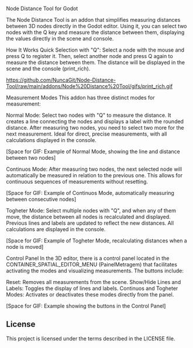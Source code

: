 Node Distance Tool for Godot

The Node Distance Tool is an addon that simplifies measuring distances between 3D nodes directly in the Godot editor. Using it, you can select two nodes with the Q key and measure the distance between them, displaying the values directly in the scene and console.

How It Works
Quick Selection with "Q": Select a node with the mouse and press Q to register it. Then, select another node and press Q again to measure the distance between them. The distance will be displayed in the scene and the console (print_rich).

https://github.com/NuncaGit/Node-Distance-Tool/raw/main/addons/Node%20Distance%20Tool/gifs/print_rich.gif

Measurement Modes
This addon has three distinct modes for measurement:

Normal Mode: Select two nodes with "Q" to measure the distance. It creates a line connecting the nodes and displays a label with the rounded distance. After measuring two nodes, you need to select two more for the next measurement. Ideal for direct, precise measurements, with all calculations displayed in the console.

[Space for GIF: Example of Normal Mode, showing the line and distance between two nodes]

Continuos Mode: After measuring two nodes, the next selected node will automatically be measured in relation to the previous one. This allows for continuous sequences of measurements without resetting.

[Space for GIF: Example of Continuos Mode, automatically measuring between consecutive nodes]

Togheter Mode: Select multiple nodes with "Q", and when any of them move, the distance between all nodes is recalculated and displayed. Previous lines and labels are updated to reflect the new distances. All calculations are displayed in the console.

[Space for GIF: Example of Togheter Mode, recalculating distances when a node is moved]

Control Panel
In the 3D editor, there is a control panel located in the CONTAINER_SPATIAL_EDITOR_MENU (PainelMetragem) that facilitates activating the modes and visualizing measurements. The buttons include:

Reset: Removes all measurements from the scene.
Show/Hide Lines and Labels: Toggles the display of lines and labels.
Continuos and Togheter Modes: Activates or deactivates these modes directly from the panel.

[Space for GIF: Example showing the buttons in the Control Panel]

## License
This project is licensed under the terms described in the LICENSE file.



